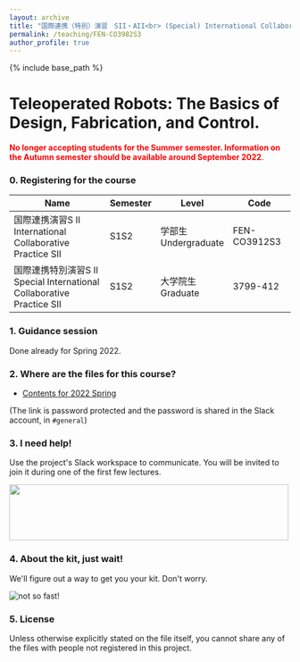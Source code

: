 ```yaml
---
layout: archive
title: "国際連携（特別）演習　SII・AII<br> (Special) International Collaborative Pratice SII-AII"
permalink: /teaching/FEN-CO3982S3
author_profile: true
---
```


{% include base_path %}

# Teleoperated Robots: The Basics of Design, Fabrication, and Control.

<span style="color:red">**No longer accepting students for the Summer semester. Information on the Autumn semester should be available around September 2022**</span>.

### 0. Registering for the course

|Name|Semester|Level|Code|
|---|---|---|---|
|国際連携演習S Ⅱ<br> International Collaborative Practice SII | S1S2 | 学部生 <br> Undergraduate | FEN-CO3912S3 |
|国際連携特別演習S Ⅱ <br> Special International Collaborative Practice SII | S1S2 | 大学院生 <br> Graduate | 3799-412 |

<!--- Autumn semester information
|国際連携演習A Ⅱ<br> International Collaborative Practice AII | A1A2 | 学部生 <br> Undergraduate | FEN-CO3942S3 |
|国際連携特別演習A Ⅱ<br> Special International Collaborative Practice AII | A1A2 | 大学院生 <br> Graduate | 3799-422 |
--->

### 1. Guidance session

Done already for Spring 2022.

<!---
```Wednesday, April 6th, 2022. 18:45 - 19:45 JST```
Link: [https://bit.ly/3t00avV](https://bit.ly/3t00avV)
You need to login with your ECCS account to view the contents of that shared file.
--->

### 2. Where are the files for this course?

<!---
- ~~Contents for 2021 S1S2~~
- ~~Contents for 2021 A1A2~~
--->

- [Contents for 2022 Spring](http://u.pc.cd/CEn)

(The link is password protected and the password is shared in the Slack account, in `#general`)

### 3. I need help!
Use the project's Slack workspace to communicate. You will be invited to join it during one of the first few lectures.

<img src="https://user-images.githubusercontent.com/46012516/111440458-b5f49700-8749-11eb-8834-e48fa903b72c.gif" width="500" height="100">

### 4. About the kit, just wait!
We'll figure out a way to get you your kit. Don't worry.

![not so fast!](https://user-images.githubusercontent.com/46012516/111438785-ffdc7d80-8747-11eb-8265-1794c4f04d99.gif)

### 5. License
Unless otherwise explicitly stated on the file itself, you cannot share any of the files with people not registered in this project. 
